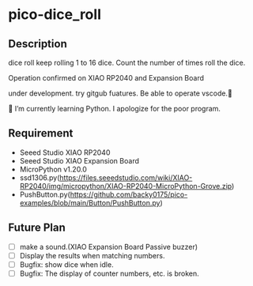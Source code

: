 # pico-dice_roll 
## Description
dice roll
keep rolling 1 to 16 dice.
Count the number of times roll the dice.

Operation confirmed on XIAO RP2040 and Expansion Board

under development.
try gitgub fuatures.
Be able to operate vscode.🐣

🌱 I’m currently learning Python.
I apologize for the poor program.

## Requirement
* Seeed Studio XIAO RP2040
* Seeed Studio XIAO Expansion Board
* MicroPython v1.20.0
* ssd1306.py(https://files.seeedstudio.com/wiki/XIAO-RP2040/img/micropython/XIAO-RP2040-MicroPython-Grove.zip)
* PushButton.py(https://github.com/backy0175/pico-examples/blob/main/Button/PushButton.py)

## Future Plan
- [ ] make a sound.(XIAO Expansion Board Passive buzzer)
- [ ] Display the results when matching numbers.
- [ ] Bugfix: show dice when idle.
- [ ] Bugfix: The display of counter numbers, etc. is broken.
